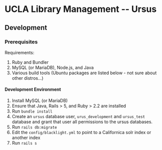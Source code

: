 UCLA Library Management -- Ursus
=================================

Development
-----------

### Prerequisites

Requirements:
1. Ruby and Bundler
1. MySQL (or MariaDB), Node.js, and Java
1. Various build tools (Ubuntu packages are listed below - not sure about other
   distros...)

#### Development Environment

1. Install MySQL (or MariaDB)
1. Ensure that Java, Rails > 5, and Ruby > 2.2 are installed 
1. Run `bundle install` 
1. Create an `ursus` database user, `urus_development` and `ursus_test` database and grant that user 
   all permissions to the ursus databases. 
1. Run `rails db:migrate`
1. Edit the `config/blacklight.yml` to point to a Californica solr index or another index 
1. Run `rails s`
